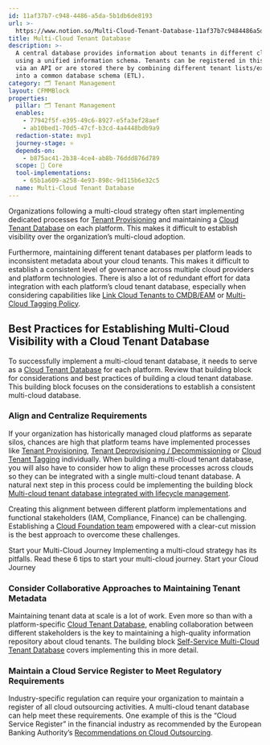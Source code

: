 ```yaml
---
id: 11af37b7-c948-4486-a5da-5b1db6de8193
url: >-
  https://www.notion.so/Multi-Cloud-Tenant-Database-11af37b7c9484486a5da5b1db6de8193
title: Multi-Cloud Tenant Database
description: >-
  A central database provides information about tenants in different clouds
  using a unified information schema. Tenants can be registered in this database
  via an API or are stored there by combining different tenant lists/exports
  into a common database schema (ETL). 
category: 🗂 Tenant Management
layout: CFMMBlock
properties:
  pillar: 🗂 Tenant Management
  enables:
    - 77942f5f-e395-49c6-8927-e5fa3ef28aef
    - ab10bed1-70d5-47cf-b3cd-4a4448bdb9a9
  redaction-state: mvp1
  journey-stage: ⭐️
  depends-on:
    - b875ac41-2b38-4ce4-ab8b-76ddd876d789
  scope: 🏢 Core
  tool-implementations:
    - 65b1a609-a258-4e93-898c-9d115b6e32c5
  name: Multi-Cloud Tenant Database
---
```


Organizations following a multi-cloud strategy often start implementing dedicated processes for [Tenant Provisioning](./tenant-provisioning.md) and maintaining a [Cloud Tenant Database](./cloud-tenant-database.md) on each platform. This makes it difficult to establish visibility over the organization’s multi-cloud adoption. 

Furthermore, maintaining different tenant databases per platform leads to inconsistent metadata about your cloud tenants. This makes it difficult to establish a consistent level of governance across multiple cloud providers and platform technologies. There is also a lot of redundant effort for data integration with each platform’s cloud tenant database, especially when considering capabilities like [Link Cloud Tenants to CMDB/EAM](./link-cloud-tenants-to-cmdbeam.md) or [Multi-Cloud Tagging Policy](../security-and-compliance/multi-cloud-tagging-policy.md).

## Best Practices for Establishing Multi-Cloud Visibility with a Cloud Tenant Database

To successfully implement a multi-cloud tenant database, it needs to serve as a [Cloud Tenant Database](./cloud-tenant-database.md) for each platform. Review that building block for considerations and best practices of building a cloud tenant database. This building block focuses on the considerations to establish a consistent multi-cloud database.

### Align and Centralize Requirements

If your organization has historically managed cloud platforms as separate silos, chances are high that platform teams have implemented processes like [Tenant Provisioning](./tenant-provisioning.md), [Tenant Deprovisioning / Decommissioning](./tenant-deprovisioning-decommissioning.md)  or [Cloud Tenant Tagging](../security-and-compliance/cloud-tenant-tagging.md) individually. When building a multi-cloud tenant database, you will also have to consider how to align these processes across clouds so they can be integrated with a single multi-cloud tenant database. A natural next step in this process could be implementing the building block [Multi-cloud tenant database integrated with lifecycle management](./multi-cloud-tenant-database-integrated-with-lifecycle-management.md). 

Creating this alignment between different platform implementations and functional stakeholders (IAM, Compliance, Finance) can be challenging. Establishing a [Cloud Foundation team](/fe4fd51c8f5746f1afa12fc3402063b8) empowered with a clear-cut mission is the best approach to overcome these challenges.

<!--notion-markdown-cms:raw-->
<CallToAction>
  <CtaHeader>Start your Multi-Cloud Journey</CtaHeader>
  <CtaText>Implementing a multi-cloud strategy has its pitfalls. Read these 6 tips to start your multi-cloud journey.</CtaText>
  <CtaButton class="btn-primary" url="https://www.meshcloud.io/2021/03/04/6-things-to-watch-out-for-when-starting-your-cloud-journey/">Start your Cloud Journey</CtaButton>
</CallToAction>

### Consider Collaborative Approaches to Maintaining Tenant Metadata

Maintaining tenant data at scale is a lot of work. Even more so than with a platform-specific [Cloud Tenant Database](./cloud-tenant-database.md), enabling collaboration between different stakeholders is the key to maintaining a high-quality information repository about cloud tenants. The building block  [Self-Service Multi-Cloud Tenant Database](./self-service-multi-cloud-tenant-database.md) covers implementing this in more detail.

### Maintain a Cloud Service Register to Meet Regulatory Requirements

Industry-specific regulation can require your organization to maintain a register of all cloud outsourcing activities. A multi-cloud tenant database can help meet these requirements. One example of this is the “Cloud Service Register” in the financial industry as recommended by the European Banking Authority’s [Recommendations on Cloud Outsourcing](https://www.eba.europa.eu/sites/default/documents/files/documents/10180/2170121/5fa5cdde-3219-4e95-946d-0c0d05494362/Final%20draft%20Recommendations%20on%20Cloud%20Outsourcing%20%28EBA-Rec-2017-03%29.pdf?retry=1).

